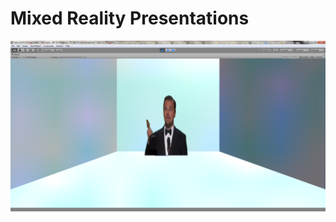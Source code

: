 # Mixed Reality Presentations

![Progress](https://raw.githubusercontent.com/omorgan7/MR-Presentations/master/progress.png)
